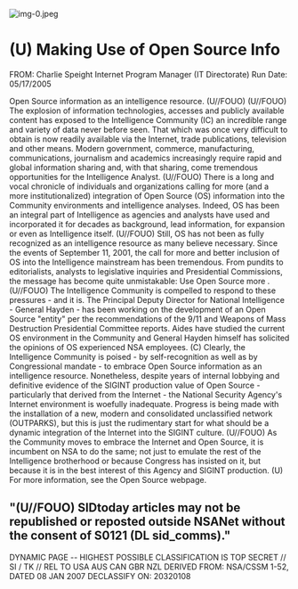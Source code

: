 ![img-0.jpeg](img-0.jpeg)

# (U) Making Use of Open Source Info 

FROM: Charlie Speight
Internet Program Manager (IT Directorate)
Run Date: 05/17/2005

Open Source information as an intelligence resource. (U//FOUO)
(U//FOUO) The explosion of information technologies, accesses and publicly available content has exposed to the Intelligence Community (IC) an incredible range and variety of data never before seen. That which was once very difficult to obtain is now readily available via the Internet, trade publications, television and other means. Modern government, commerce, manufacturing, communications, journalism and academics increasingly require rapid and global information sharing and, with that sharing, come tremendous opportunities for the Intelligence Analyst.
(U//FOUO) There is a long and vocal chronicle of individuals and organizations calling for more (and a more institutionalized) integration of Open Source (OS) information into the Community environments and intelligence analyses. Indeed, OS has been an integral part of Intelligence as agencies and analysts have used and incorporated it for decades as background, lead information, for expansion or even as Intelligence itself.
(U//FOUO) Still, OS has not been as fully recognized as an intelligence resource as many believe necessary. Since the events of September 11, 2001, the call for more and better inclusion of OS into the Intelligence mainstream has been tremendous. From pundits to editorialists, analysts to legislative inquiries and Presidential Commissions, the message has become quite unmistakable: Use Open Source more .
(U//FOUO) The Intelligence Community is compelled to respond to these pressures - and it is. The Principal Deputy Director for National Intelligence - General Hayden - has been working on the development of an Open Source "entity" per the recommendations of the 9/11 and Weapons of Mass Destruction Presidential Committee reports. Aides have studied the current OS environment in the Community and General Hayden himself has solicited the opinions of OS experienced NSA employees.
(C) Clearly, the Intelligence Community is poised - by self-recognition as well as by Congressional mandate - to embrace Open Source information as an intelligence resource. Nonetheless, despite years of internal lobbying and definitive evidence of the SIGINT production value of Open Source - particularly that derived from the Internet - the National Security Agency's Internet environment is woefully inadequate. Progress is being made with the installation of a new, modern and consolidated unclassified network (OUTPARKS), but this is just the rudimentary start for what should be a dynamic integration of the Internet into the SIGINT culture.
(U//FOUO) As the Community moves to embrace the Internet and Open Source, it is incumbent on NSA to do the same; not just to emulate the rest of the Intelligence brotherhood or because Congress has insisted on it, but because it is in the best interest of this Agency and SIGINT production.
(U) For more information, see the Open Source webpage.

## "(U//FOUO) SIDtoday articles may not be republished or reposted outside NSANet without the consent of S0121 (DL sid_comms)."
DYNAMIC PAGE -- HIGHEST POSSIBLE CLASSIFICATION IS TOP SECRET // SI / TK // REL TO USA AUS CAN GBR NZL
DERIVED FROM: NSA/CSSM 1-52, DATED 08 JAN 2007 DECLASSIFY ON: 20320108
